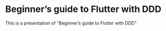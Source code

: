 # Beginner’s guide to Flutter with DDD
This is a presentation of "Beginner’s guide to Flutter with DDD"
